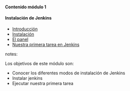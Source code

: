 #### Contenido módulo 1

#### Instalación de Jenkins

* [Introducción](/#introduction)
* [Instalación](/#instalation)
* [El panel](/#the_dashboard)
* [Nuestra primera tarea en Jenkins](/#first_jenkins_job)


notes:

Los objetivos de este módulo son:

* Conocer los diferentes modos de instalación de Jenkins
* Instalar jenkins 
* Ejecutar nuestra primera tarea
